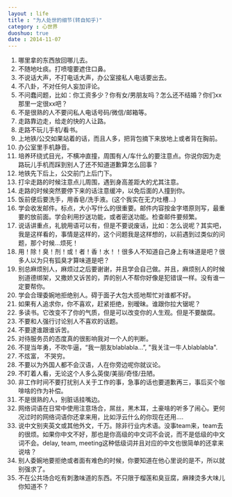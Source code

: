 ```yaml
---
layout : life
title : "为人处世的细节(转自知乎)"
category : 心世界
duoshuo: true
date : 2014-11-07
---
```


<!-- more -->


1. 哪里拿的东西放回哪儿去。
2. 不随地吐痰。打喷嚏要遮住口鼻。
3. 不说话大声，不打电话大声，办公室接私人电话要出去。
4. 不八卦，不对任何人妄加评论。
5. 不问蠢问题，比如：你工资多少？你有女/男朋友吗？怎么还不结婚？你们xx那里一定很xx吧？
6. 不是很熟的人不要问私人电话号码/微信/邮箱等。
7. 走路靠边走，给走的快的人让路。
8. 走路不玩儿手机/看书。
9. 上地铁/公交如果站着的话，而且人多，把背包摘下来放地上或者背在胸前。
10. 办公室里手机静音。
11. 培养环绕式目光，不横冲直撞，周围有人/车什么的要注意点。你说你因为走路玩儿手机而踩到别人了还不知道道歉算怎么回事？
12. 地铁先下后上，公交前门上后门下。
13. 打伞走路的时候注意点儿周围，遇到身高差距大的尤其注意。
14. 走路的时候突然要停下来的话注意缓冲，以免后面的人撞到你。
15. 饭前便后要洗手，用香皂/洗手液。(这个我实在无力吐槽...)
16. 学会收发邮件。标点，大小写什么的很重要。邮件内容按金字塔原则写，最重要的放前面。学会利用抄送功能，或者密送功能。检查邮件要频繁。
17. 说话讲重点，礼貌用语可以有，但是不要说废话，比如：怎么说呢？其实吧，我是这样看的，事情是这样的，这个问题我是这样想的，以前遇到过类似的问题，那个时候...烦死！
18. 用！除！臭！剂！或！者！香！水！！很多人不知道自己身上有味道是吧？很多人以为只有狐臭才算味道是吧？
19. 别总麻烦别人，麻烦过之后要谢谢，并且学会自己做。并且，麻烦别人的时候别道德绑架，又撒娇又诉苦的，弄的别人不帮你好像是犯错误一样。没有谁一定要帮你。
20. 学会合理委婉地拒绝别人。碍于面子大包大揽地帮忙对谁都不好。
21. 如果有人追求你，你不喜欢，赶紧拒绝，别暧昧。谁跟你拉大锯呢？
22. 多读书。它改变不了你的气质，但是可以改变你的人生观。但是不要酸腐。
23. 不要和人强行讨论别人不喜欢的话题。
24. 不要逮谁跟谁诉苦。
25. 对待服务员的态度真的很影响我对一个人的判断。
26. 不提当年勇，不吹牛逼，“我一朋友blablabla...”, "我关注一牛人blablabla".
27. 不炫富， 不哭穷。
28. 不要以为外国人都不会汉语，人在你旁边呢你就议论。
29. 不盯着人看，无论这个人多么英俊/美丽/奇怪/丑陋。
30. 非工作时间不要打扰别人关于工作的事，急事的话也要道歉再三，事后买个咖啡啥的作为补偿。
31. 不是很熟的人，别脏话挂嘴边。
32. 网络词语在日常中使用注意场合，屌丝，黑木耳，土豪啥的听多了闹心。更何况过时的网络词语你还拿来用，比如浮云什么的你现在还用....
33. 说中文别夹英文或其他外文，千万。除非行业内术语。没事team来，team去的很烦。如果你中文不好，那也是你高级的中文词不会说，而不是低级的中文词不会。delay, team, meeting这种低级词并且对应的中文也很简单的还拿来说啥？
34. 别人委婉地要拒绝或者面有难色的时候，你要知道在他心里说的是不，所以就别强求了。
35. 不在公共场合吃有刺激味道的东西。不只限于榴莲和臭豆腐，麻辣烫多大味儿你知道不？

